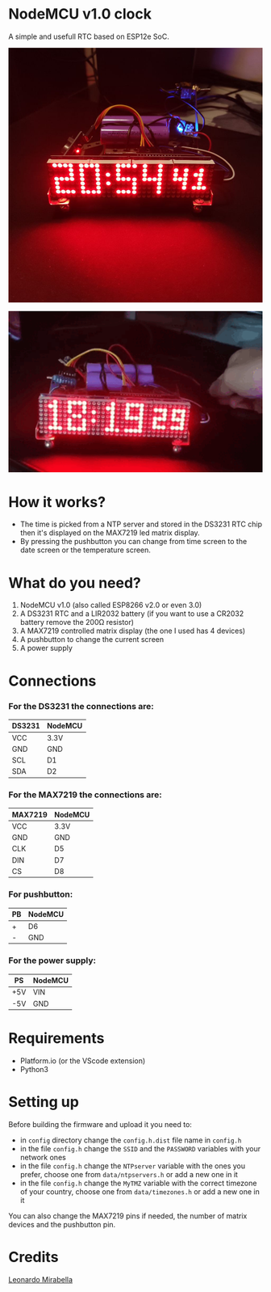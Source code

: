 # NodeMCU v1.0 clock

A simple and usefull RTC based on ESP12e SoC.

![alt text](images/nodemcu_rtc.png)

![alt text](images/clock-date-temp.gif)

# How it works?
- The time is picked from a NTP server and stored in the DS3231 RTC chip then it's displayed on the MAX7219 led matrix display.
- By pressing the pushbutton you can change from time screen to the date screen or the temperature screen.

# What do you need?

1. NodeMCU v1.0 (also called ESP8266 v2.0 or even 3.0)
2. A DS3231 RTC and a LIR2032 battery (if you want to use a CR2032 battery remove the 200Ω resistor)
3. A MAX7219 controlled matrix display (the one I used has 4 devices)
4. A pushbutton to change the current screen
5. A power supply

# Connections

### For the DS3231 the connections are:
  
| DS3231 | NodeMCU |
| ----------- | ----------- |
| VCC | 3.3V |
| GND | GND |
| SCL | D1 |
| SDA | D2 |

### For the MAX7219 the connections are:

| MAX7219 | NodeMCU |
| ----------- | ----------- |
| VCC | 3.3V |
| GND | GND |
| CLK | D5 |
| DIN | D7 |
| CS | D8 |

### For pushbutton:

| PB | NodeMCU |
| ----------- | ----------- |
|  + | D6 |
|  - | GND |
    
### For the power supply:

| PS | NodeMCU |
| ----------- | ----------- |
| +5V | VIN |
| -5V | GND |

# Requirements

- Platform.io (or the VScode extension)
- Python3

# Setting up

Before building the firmware and upload it you need to:
- in `config` directory change the `config.h.dist` file name in `config.h` 
- in the file `config.h` change the `SSID` and the `PASSWORD` variables with your network ones
- in the file `config.h` change the `NTPserver` variable with the ones you prefer, choose one from `data/ntpservers.h` or add a new one in it
- in the file `config.h` change the `MyTMZ` variable with the correct timezone of your country, choose one from `data/timezones.h` or add a new one in it
  
You can also change the MAX7219 pins if needed, the number of matrix devices and the pushbutton pin.

# Credits

[Leonardo Mirabella](https://github.com/infra-blue)
